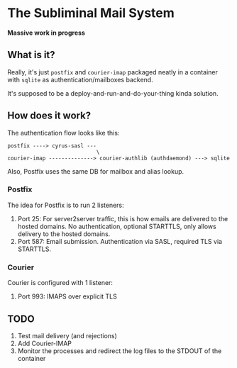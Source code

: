 # The Subliminal Mail System

**Massive work in progress**

## What is it?

Really, it's just `postfix` and `courier-imap` packaged neatly in a container with `sqlite` as authentication/mailboxes backend.

It's supposed to be a deploy-and-run-and-do-your-thing kinda solution.

## How does it work?

The authentication flow looks like this:

```
postfix ----> cyrus-sasl ---
                            \
courier-imap --------------> courier-authlib (authdaemond) ---> sqlite
```

Also, Postfix uses the same DB for mailbox and alias lookup.

### Postfix

The idea for Postfix is to run 2 listeners:

1. Port 25: For server2server traffic, this is how emails are delivered to the hosted domains. No authentication, optional STARTTLS, only allows delivery to the hosted domains.
1. Port 587: Email submission. Authentication via SASL, required TLS via STARTTLS.

### Courier

Courier is configured with 1 listener:

1. Port 993: IMAPS over explicit TLS

## TODO

1. Test mail delivery (and rejections)
1. Add Courier-IMAP
1. Monitor the processes and redirect the log files to the STDOUT of the container
